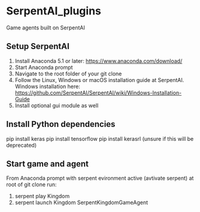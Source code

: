 # SerpentAI_plugins
Game agents built on SerpentAI

## Setup SerpentAI
1. Install Anaconda 5.1 or later: https://www.anaconda.com/download/
2. Start Anaconda prompt
3. Navigate to the root folder of your git clone
4. Follow the Linux, Windows or macOS installation guide at SerpentAI. Windows installation here: https://github.com/SerpentAI/SerpentAI/wiki/Windows-Installation-Guide
5. Install optional gui module as well

## Install Python dependencies
pip install keras
pip install tensorflow
pip install kerasrl (unsure if this will be deprecated)

## Start game and agent
From Anaconda prompt with serpent evironment active (avtivate serpent) at root of git clone run:

1. serpent play Kingdom
2. serpent launch Kingdom SerpentKingdomGameAgent